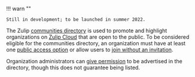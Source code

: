 !!! warn ""

    Still in development; to be launched in summer 2022.

The Zulip [communities directory](/help/communities-directory) is used
to promote and highlight organizations on [Zulip Cloud][zulip-cloud]
that are open to the public. To be considered eligible for the
communities directory, an organization must have at least one [public
access option](/help/public-access-option) or allow users to [join
without an invitation][join-without-invite].

Organization administrators can [give permission][communities-directory-permission]
to be advertised in the directory, though this does not guarantee
being listed.

[join-without-invite]: /help/restrict-account-creation#set-whether-invitations-are-required-to-join
[communities-directory-permission]: /help/communities-directory#give-permission-to-be-in-the-zulip-communities-directory
[zulip-cloud]: https://zulip.com/plans/
